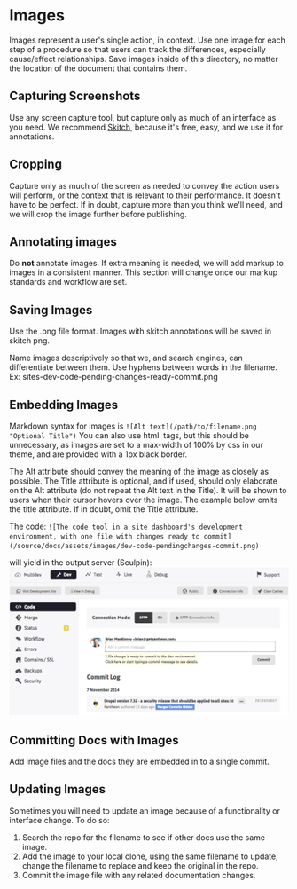 # Images
Images represent a user's single action, in context. Use one image for each step of a procedure so that users can track the differences, especially cause/effect relationships. 
Save images inside of this directory, no matter the location of the document that contains them. 

## Capturing Screenshots

Use any screen capture tool, but capture only as much of an interface as you need. We recommend [Skitch](https://evernote.com/skitch/ "Skitch download page"), because it's free, easy, and we use it for annotations.  

## Cropping
Capture only as much of the screen as needed to convey the action users will perform, or the context that is relevant to their performance. It doesn't have to be perfect. If in doubt, capture more than you think we'll need, and we will crop the image further before publishing.

## Annotating images

Do **not** annotate images. If extra meaning is needed, we will add markup to images in a consistent manner. This section will change once our markup standards and workflow are set. 

## Saving Images
Use the .png file format. Images with skitch annotations will be saved in skitch png.

Name images descriptively so that we, and search engines, can differentiate between them. Use hyphens between words in the filename.  
Ex: sites-dev-code-pending-changes-ready-commit.png

## Embedding Images
Markdown syntax for images is `![Alt text](/path/to/filename.png "Optional Title")` You can also use html <img> tags, but this should be unnecessary, as images are set to a max-width of 100% by css in our theme, and are provided with a 1px black border.

The Alt attribute should convey the meaning of the image as closely as possible. The Title attribute is optional, and if used, should only elaborate on the Alt attribute (do not repeat the Alt text in the Title). It will be shown to users when their cursor hovers over the image. The example below omits the title attribute. If in doubt, omit the Title attribute.

The code: `![The code tool in a site dashboard's development environment, with one file with changes ready to commit](/source/docs/assets/images/dev-code-pendingchanges-commit.png)`

will yield in the output server (Sculpin):
![The code tool in a site dashboard's development environment, with one file with changes ready to commit](/source/docs/assets/images/dev-code-pendingchanges-commit.png) 

## Committing Docs with Images
Add image files and the docs they are embedded in to a single commit. 

## Updating Images
Sometimes you will need to update an image because of a functionality or interface change. To do so:

1. Search the repo for the filename to see if other docs use the same image. 
2. Add the image to your local clone, using the same filename to update, change the filename to replace and keep the original in the repo.
3. Commit the image file with any related documentation changes.
